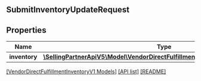 ## SubmitInventoryUpdateRequest

## Properties

Name | Type | Description | Notes
------------ | ------------- | ------------- | -------------
**inventory** | [**\SellingPartnerApiV5\Model\VendorDirectFulfillmentInventoryV1\InventoryUpdate**](InventoryUpdate.md) |  | [optional]

[[VendorDirectFulfillmentInventoryV1 Models]](../) [[API list]](../../Api) [[README]](../../../README.md)
